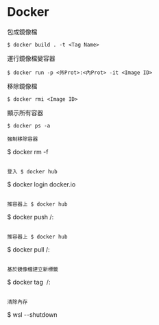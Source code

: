 Docker
===

包成鏡像檔
```
$ docker build . -t <Tag Name>
```

運行鏡像檔變容器
```
$ docker run -p <外Prot>:<內Prot> -it <Image ID>
```

移除鏡像檔
```
$ docker rmi <Image ID>
```

顯示所有容器
```
$ docker ps -a

強制移除容器
```
$ docker rm -f <Container ID>
```

登入 $ docker hub
```
$ docker login docker.io 
```

推容器上 $ docker hub
```
$ docker push <Account Name>/<Tag Name>:<Tag>
```

推容器上 $ docker hub
```
$ docker pull <Account Name>/<Tag Name>:<Tag>
```

基於鏡像檔建立新標籤
```
$ docker tag <Image ID> <Account Name>/<Tag Name>:<Tag>
```

清除內存
```
$ wsl --shutdown
```